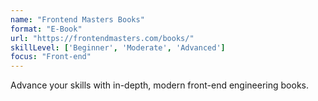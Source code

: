 ```yaml
---
name: "Frontend Masters Books"
format: "E-Book"
url: "https://frontendmasters.com/books/"
skillLevel: ['Beginner', 'Moderate', 'Advanced']
focus: "Front-end"
---
```


Advance your skills with in-depth, modern front-end engineering books.
